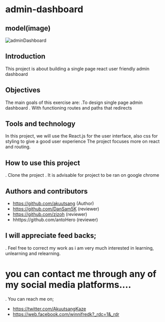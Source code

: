 # admin-dashboard
## model(image)
![adminDashboard](https://github.com/akuutsang/admin-dashboard/assets/97956975/d5b26870-2882-439b-ba42-fb2acb1edccc)
## Introduction
This project is about building a single page react user friendly admin dashboard
## Objectives
The main goals of this exercise are:
  .To design single page admin dashboard
  . With functioning routes and paths that redirects
## Tools and technology
In this project, we will use the React.js for the user interface, also css for styling to give a good user experience
The project focuses more on react and routing.

## How to use this project
. Clone the project
. It is advisable for project to be ran on google chrome

## Authors and contributors
- https://github.com/akuutsang (Author)
- https://github.com/DanSam5K (reviewer)
- https://github.com/zizoh (reviewer)
- hhttps://github.com/antoHero (reviewer)


## I will appreciate feed backs;
. Feel free to correct my work as i am very much interested in learning, unlearning and relearning. 

# you can contact me through any of my social media platforms....
. You can reach me on;
  - https://twitter.com/AkuutsangKaze
  - https://web.facebook.com/winnifredk?_rdc=1&_rdr

